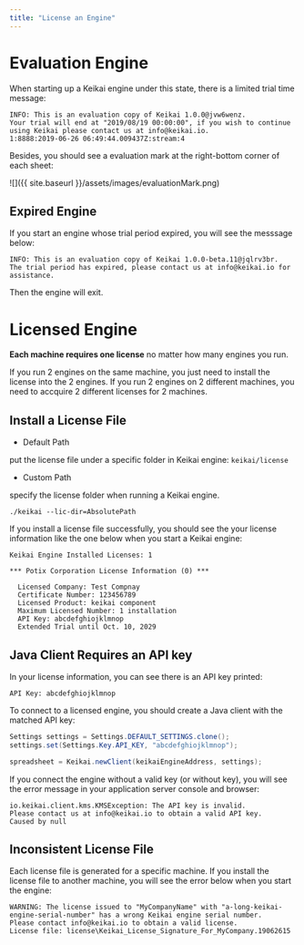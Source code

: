 ```yaml
---
title: "License an Engine"
---
```


# Evaluation Engine
When starting up a Keikai engine under this state, there is a limited trial time message:

```
INFO: This is an evaluation copy of Keikai 1.0.0@jvw6wenz. 
Your trial will end at "2019/08/19 00:00:00", if you wish to continue using Keikai please contact us at info@keikai.io.
1:8888:2019-06-26 06:49:44.009437Z:stream:4

```

Besides, you should see a evaluation mark at the right-bottom corner of each sheet:

![]({{ site.baseurl }}/assets/images/evaluationMark.png)

## Expired Engine
If you start an engine whose trial period expired,  you will see the messsage below: 

```
INFO: This is an evaluation copy of Keikai 1.0.0-beta.11@jqlrv3br. 
The trial period has expired, please contact us at info@keikai.io for assistance.
```

Then the engine will exit.


# Licensed Engine
**Each machine requires one license** no matter how many engines you run. 

If you run 2 engines on the same machine, you just need to install the license into the 2 engines. If you run 2 engines on 2 different machines, you need to accquire 2 different licenses for 2 machines.

## Install a License File

* Default Path

put the license file under a specific folder in Keikai engine:  `keikai/license`

* Custom Path

specify the license folder when running a Keikai engine.

`./keikai --lic-dir=AbsolutePath`


If you install a license file successfully, you should see the your license information like the one below when you start a Keikai engine:

```
Keikai Engine Installed Licenses: 1

*** Potix Corporation License Information (0) ***

  Licensed Company: Test Compnay
  Certificate Number: 123456789       
  Licensed Product: keikai component
  Maximum Licensed Number: 1 installation
  API Key: abcdefghiojklmnop
  Extended Trial until Oct. 10, 2029
```

## Java Client Requires an API key
In your license information, you can see there is an API key printed:
```
API Key: abcdefghiojklmnop
```

To connect to a licensed engine, you should create a Java client with the matched API key:

```java
Settings settings = Settings.DEFAULT_SETTINGS.clone();
settings.set(Settings.Key.API_KEY, "abcdefghiojklmnop");

spreadsheet = Keikai.newClient(keikaiEngineAddress, settings);
```

If you connect the engine without a valid key (or without key), you will see the error message in your application server console and browser:

```
io.keikai.client.kms.KMSException: The API key is invalid. 
Please contact us at info@keikai.io to obtain a valid API key.
Caused by null
```

## Inconsistent License File
Each license file is generated for a specific machine. If you install the license file to another machine, you will see the error below when you start the engine:

```
WARNING: The license issued to "MyCompanyName" with "a-long-keikai-engine-serial-number" has a wrong Keikai engine serial number. 
Please contact info@keikai.io to obtain a valid license.
License file: license\Keikai_License_Signature_For_MyCompany.19062615
```
